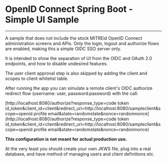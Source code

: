 # OpenID Connect Spring Boot  - Simple UI Sample
---

A sample that does not include the stock MITREid OpenID Connect administration screens and APIs. Only the login, logout and authorize flows are enabled, making this a simple OIDC SSO server only. 

It is intended to show the separation of UI from the OIDC and OAuth 2.0 endpoints, and how to disable undesired features.

The user client approval step is also skipped by adding the client and scopes to client whitelist table. 

After running the app you can simulate a remote client's OIDC authorize redirect flow (username: user, password:password) with the call:

[http://localhost:8080/authorize?response_type=code token id_token&client_id=client&redirect_uri=http://localhost:8080/sampleclient&scope=openid profile email&state=randomstate&nonce=randomnonce](http://localhost:8080/authorize?response_type=code token id_token&client_id=client&redirect_uri=http://localhost:8080/sampleclient&scope=openid profile email&state=randomstate&nonce=randomnonce)

**This configuration is not meant for actual production use.** 

At the very least you should create your own JKWS file, plug into a real database, and have method of managing users and client definitions etc. 



